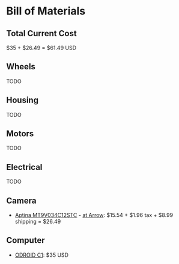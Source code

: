 Bill of Materials
=================

Total Current Cost
------------------
$35 + $26.49 = $61.49 USD

Wheels
------
TODO

Housing
-------
TODO

Motors
------
TODO

Electrical
----------
TODO

Camera
------
* [Aptina MT9V034C12STC](https://www.aptina.com/products/image_sensors/mt9v034c12stc/) - [at Arrow](http://parts.arrow.com/item/detail/on-semiconductor/mt9v034c12stc-dr#zQze): $15.54 + $1.96 tax + $8.99 shipping = $26.49

Computer
--------

* [ODROID C1](http://www.hardkernel.com/main/products/prdt_info.php?g_code=G141578608433): $35 USD

